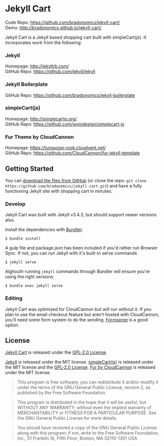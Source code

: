 # Jekyll Cart

Code Repo: https://github.com/bradonomics/jekyll-cart/<br>
Demo: http://bradonomics.github.io/jekyll-cart/

Jekyll Cart is a Jekyll based shopping cart built with simpleCart(js). It incorporates work from the following:

### Jekyll

Homepage: http://jekyllrb.com/<br>
GitHub Repo: https://github.com/jekyll/jekyll

### Jekyll Boilerplate

GitHub Repo: https://github.com/bradonomics/jekyll-boilerplate

### simpleCart(js)

Homepage: http://simplecartjs.org/<br>
GitHub Repo: https://github.com/wojodesign/simplecart-js

### Fur Theme by CloudCannon

Homepage: https://turquoise-rook.cloudvent.net/<br>
GitHub Repo: https://github.com/CloudCannon/fur-jekyll-template

## Getting Started

You can [download the files from GitHub](https://github.com/bradonomics/jekyll-cart/archive/master.zip) (or clone the repo: `git clone https://github.com/bradonomics/jekyll-cart.git`) and have a fully functioning Jekyll site with shopping cart in minutes.

### Develop

Jekyll Cart was built with Jekyll v3.4.3, but should support newer versions also.

Install the dependencies with [Bundler](http://bundler.io/):

```shell
$ bundle install
```

A gulp file and package.json has been included if you'd rather run Browser Sync. If not, you can run Jekyll with it's built-in serve commands

```shell
$ jekyll serve
```

Alghouth running `jekyll` commands through Bundler will ensure you're using the right versions:

```shell
$ bundle exec jekyll serve
```

### Editing

Jekyll Cart was optimized for CloudCannon but will run without it. If you plan to use the email checkout feature but aren't hosted with CloudCannon, you'll need some form system to do the sending. [Formspree](https://formspree.io/) is a good option.

## License   

[Jekyll Cart](https://github.com/bradonomics/jekyll-cart/) is released under the [GPL-2.0 License](http://www.gnu.org/licenses/gpl-2.0.html).

[Jekyll](http://jekyllrb.com/) is released under the MIT license. [simpleCart(js)](https://github.com/wojodesign/simplecart-js) is released under the MIT license and the [GPL-2.0 License](http://www.gnu.org/licenses/gpl-2.0.html). [Fur by CloudCannon](https://github.com/CloudCannon/fur-jekyll-template) is released under the MIT license.

> This program is free software; you can redistribute it and/or modify
it under the terms of the GNU General Public License, version 2, as
published by the Free Software Foundation.

> This program is distributed in the hope that it will be useful,
but WITHOUT ANY WARRANTY; without even the implied warranty of
MERCHANTABILITY or FITNESS FOR A PARTICULAR PURPOSE.  See the
GNU General Public License for more details.

> You should have received a copy of the GNU General Public License
along with this program; if not, write to the Free Software
Foundation, Inc., 51 Franklin St, Fifth Floor, Boston, MA  02110-1301  USA
